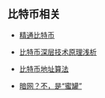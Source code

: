 ## 比特币相关
* [精通比特币](http://zhibimo.com/read/wang-miao/mastering-bitcoin/Preface.html)
* [比特币深层技术原理浅析](https://my.oschina.net/weichou/blog/1098862)
* [比特币地址算法](https://my.oschina.net/weichou/blog/853768)

* [暗网？不，是“蜜罐”](https://mp.weixin.qq.com/s?__biz=MzIxMjAzMDA1MQ==&mid=2648945849&idx=1&sn=797bb5e0e5780f9c9985365be6b3378f&chksm=8f5b53b5b82cdaa36dea2d0b96fbed7c7b98e9132a873e621e084033a22e53190d69a4ba4b24#rd)
